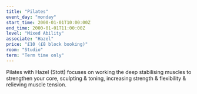 ```yaml
---
title: "Pilates"
event_day: "monday"
start_time: 2000-01-01T10:00:00Z
end_time: 2000-01-01T11:00:00Z
level: "Mixed Ability"
associate: "Hazel"
price: "£10 (£8 block booking)"
room: "Studio"
term: "Term time only"
---
```


Pilates with Hazel (Stott) focuses on working the deep stabilising muscles to strengthen your core, sculpting & toning, increasing strength & flexibility & relieving muscle tension.